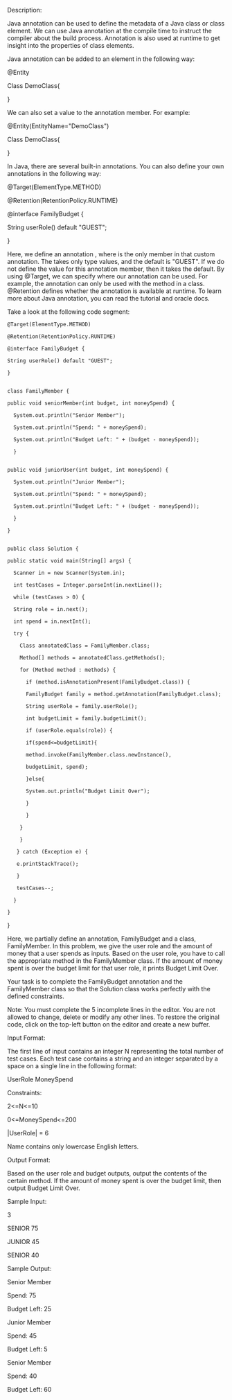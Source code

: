Description:

Java annotation can be used to define the metadata of a Java class or class element. We can use Java annotation at the compile time to instruct the compiler about the build process. Annotation is also used at runtime to get insight into the properties of class elements.

Java annotation can be added to an element in the following way:

@Entity

Class DemoClass{

}

We can also set a value to the annotation member. For example:

@Entity(EntityName="DemoClass")

Class DemoClass{

}

In Java, there are several built-in annotations. You can also define your own annotations in the following way:

@Target(ElementType.METHOD)

@Retention(RetentionPolicy.RUNTIME)

@interface FamilyBudget {

String userRole() default "GUEST";

}

Here, we define an annotation , where  is the only member in that custom annotation. The  takes only  type values, and the default is "GUEST". If we do not define the value for this annotation member, then it takes the default. By using @Target, we can specify where our annotation can be used. For example, the  annotation can only be used with the method in a class. @Retention defines whether the annotation is available at runtime. To learn more about Java annotation, you can read the tutorial and oracle docs.

Take a look at the following code segment:

    @Target(ElementType.METHOD)

    @Retention(RetentionPolicy.RUNTIME)

    @interface FamilyBudget {

    String userRole() default "GUEST";

    }


    class FamilyMember {

    public void seniorMember(int budget, int moneySpend) {

      System.out.println("Senior Member");

      System.out.println("Spend: " + moneySpend);

      System.out.println("Budget Left: " + (budget - moneySpend));

      }


    public void juniorUser(int budget, int moneySpend) {

      System.out.println("Junior Member");

      System.out.println("Spend: " + moneySpend);

      System.out.println("Budget Left: " + (budget - moneySpend));

      }

    }


    public class Solution {

    public static void main(String[] args) {

      Scanner in = new Scanner(System.in);

      int testCases = Integer.parseInt(in.nextLine());

      while (testCases > 0) {

      String role = in.next();

      int spend = in.nextInt();

      try {

        Class annotatedClass = FamilyMember.class;

        Method[] methods = annotatedClass.getMethods();

        for (Method method : methods) {

          if (method.isAnnotationPresent(FamilyBudget.class)) {

          FamilyBudget family = method.getAnnotation(FamilyBudget.class);

          String userRole = family.userRole();

          int budgetLimit = family.budgetLimit();
                        
          if (userRole.equals(role)) {

          if(spend<=budgetLimit){

          method.invoke(FamilyMember.class.newInstance(),

          budgetLimit, spend);

          }else{

          System.out.println("Budget Limit Over");

          }

          }

        }

        }
           
       } catch (Exception e) {

       e.printStackTrace();

       }

       testCases--;

      }

    }

  }

Here, we partially define an annotation, FamilyBudget and a class, FamilyMember. In this problem, we give the user role and the amount of money that a user spends as inputs. Based on the user role, you have to call the appropriate method in the FamilyMember class. If the amount of money spent is over the budget limit for that user role, it prints Budget Limit Over.

Your task is to complete the FamilyBudget annotation and the FamilyMember class so that the Solution class works perfectly with the defined constraints.

Note: You must complete the 5 incomplete lines in the editor. You are not allowed to change, delete or modify any other lines. To restore the original code, click on the top-left button on the editor and create a new buffer.

Input Format:

The first line of input contains an integer N representing the total number of test cases. Each test case contains a string and an integer separated by a space on a single line in the following format:

UserRole MoneySpend

Constraints:

2<=N<=10

0<=MoneySpend<=200

|UserRole| = 6

Name contains only lowercase English letters.

Output Format:

Based on the user role and budget outputs, output the contents of the certain method. If the amount of money spent is over the budget limit, then output Budget Limit Over.

Sample Input:

3

SENIOR 75

JUNIOR 45

SENIOR 40

Sample Output:

Senior Member

Spend: 75

Budget Left: 25

Junior Member

Spend: 45

Budget Left: 5

Senior Member

Spend: 40

Budget Left: 60
